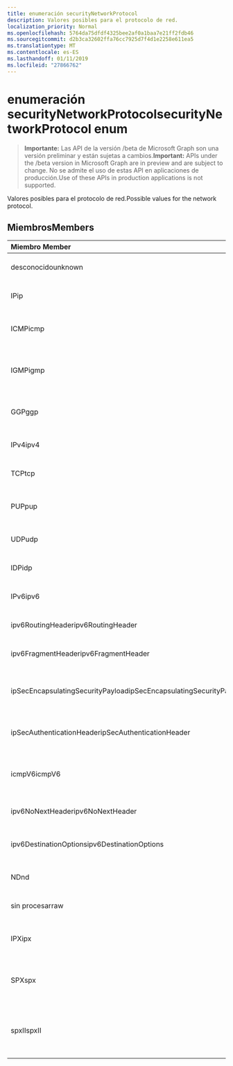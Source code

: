 ```yaml
---
title: enumeración securityNetworkProtocol
description: Valores posibles para el protocolo de red.
localization_priority: Normal
ms.openlocfilehash: 5764da75dfdf4325bee2af0a1baa7e21ff2fdb46
ms.sourcegitcommit: d2b3ca32602ffa76cc7925d7f4d1e2258e611ea5
ms.translationtype: MT
ms.contentlocale: es-ES
ms.lasthandoff: 01/11/2019
ms.locfileid: "27866762"
---
```

# <a name="securitynetworkprotocol-enum"></a><span data-ttu-id="63c5a-103">enumeración securityNetworkProtocol</span><span class="sxs-lookup"><span data-stu-id="63c5a-103">securityNetworkProtocol enum</span></span>

> <span data-ttu-id="63c5a-104">**Importante:** Las API de la versión /beta de Microsoft Graph son una versión preliminar y están sujetas a cambios.</span><span class="sxs-lookup"><span data-stu-id="63c5a-104">**Important:** APIs under the /beta version in Microsoft Graph are in preview and are subject to change.</span></span> <span data-ttu-id="63c5a-105">No se admite el uso de estas API en aplicaciones de producción.</span><span class="sxs-lookup"><span data-stu-id="63c5a-105">Use of these APIs in production applications is not supported.</span></span>

<span data-ttu-id="63c5a-106">Valores posibles para el protocolo de red.</span><span class="sxs-lookup"><span data-stu-id="63c5a-106">Possible values for the network protocol.</span></span>

## <a name="members"></a><span data-ttu-id="63c5a-107">Miembros</span><span class="sxs-lookup"><span data-stu-id="63c5a-107">Members</span></span>

|<span data-ttu-id="63c5a-108">Miembro	</span><span class="sxs-lookup"><span data-stu-id="63c5a-108">Member</span></span>|<span data-ttu-id="63c5a-109">Valor</span><span class="sxs-lookup"><span data-stu-id="63c5a-109">Value</span></span>|<span data-ttu-id="63c5a-110">Description</span><span class="sxs-lookup"><span data-stu-id="63c5a-110">Description</span></span>|
|:---|:---|:---|
|<span data-ttu-id="63c5a-111">desconocido</span><span class="sxs-lookup"><span data-stu-id="63c5a-111">unknown</span></span>|<span data-ttu-id="63c5a-112">-1</span><span class="sxs-lookup"><span data-stu-id="63c5a-112">-1</span></span>|<span data-ttu-id="63c5a-113">Protocolo desconocido.</span><span class="sxs-lookup"><span data-stu-id="63c5a-113">Unknown protocol.</span></span>|
|<span data-ttu-id="63c5a-114">IP</span><span class="sxs-lookup"><span data-stu-id="63c5a-114">ip</span></span>|<span data-ttu-id="63c5a-115">0</span><span class="sxs-lookup"><span data-stu-id="63c5a-115">0</span></span>|<span data-ttu-id="63c5a-116">Protocolo de Internet.</span><span class="sxs-lookup"><span data-stu-id="63c5a-116">Internet Protocol.</span></span>|
|<span data-ttu-id="63c5a-117">ICMP</span><span class="sxs-lookup"><span data-stu-id="63c5a-117">icmp</span></span>|<span data-ttu-id="63c5a-118">1</span><span class="sxs-lookup"><span data-stu-id="63c5a-118">1</span></span>| <span data-ttu-id="63c5a-119">Protocolo de mensajes de Control de Internet.</span><span class="sxs-lookup"><span data-stu-id="63c5a-119">Internet Control Message Protocol.</span></span>|
|<span data-ttu-id="63c5a-120">IGMP</span><span class="sxs-lookup"><span data-stu-id="63c5a-120">igmp</span></span>|<span data-ttu-id="63c5a-121">2</span><span class="sxs-lookup"><span data-stu-id="63c5a-121">2</span></span>| <span data-ttu-id="63c5a-122">Protocolo de administración de grupos de Internet.</span><span class="sxs-lookup"><span data-stu-id="63c5a-122">Internet Group Management Protocol.</span></span>|
|<span data-ttu-id="63c5a-123">GGP</span><span class="sxs-lookup"><span data-stu-id="63c5a-123">ggp</span></span>|<span data-ttu-id="63c5a-124">3</span><span class="sxs-lookup"><span data-stu-id="63c5a-124">3</span></span>| <span data-ttu-id="63c5a-125">Protocolo de puerta de enlace a puerta de enlace.</span><span class="sxs-lookup"><span data-stu-id="63c5a-125">Gateway To Gateway Protocol.</span></span>|
|<span data-ttu-id="63c5a-126">IPv4</span><span class="sxs-lookup"><span data-stu-id="63c5a-126">ipv4</span></span>|<span data-ttu-id="63c5a-127">4</span><span class="sxs-lookup"><span data-stu-id="63c5a-127">4</span></span>| <span data-ttu-id="63c5a-128">Protocolo de Internet versión 4.</span><span class="sxs-lookup"><span data-stu-id="63c5a-128">Internet Protocol version 4.</span></span>|
|<span data-ttu-id="63c5a-129">TCP</span><span class="sxs-lookup"><span data-stu-id="63c5a-129">tcp</span></span>|<span data-ttu-id="63c5a-130">6</span><span class="sxs-lookup"><span data-stu-id="63c5a-130">6</span></span>| <span data-ttu-id="63c5a-131">Protocolo de Control de transmisión.</span><span class="sxs-lookup"><span data-stu-id="63c5a-131">Transmission Control Protocol.</span></span>|
|<span data-ttu-id="63c5a-132">PUP</span><span class="sxs-lookup"><span data-stu-id="63c5a-132">pup</span></span>|<span data-ttu-id="63c5a-133">12</span><span class="sxs-lookup"><span data-stu-id="63c5a-133">12</span></span>| <span data-ttu-id="63c5a-134">Protocolo de paquetes Universal del PARC.</span><span class="sxs-lookup"><span data-stu-id="63c5a-134">PARC Universal Packet Protocol.</span></span>|
|<span data-ttu-id="63c5a-135">UDP</span><span class="sxs-lookup"><span data-stu-id="63c5a-135">udp</span></span>|<span data-ttu-id="63c5a-136">17</span><span class="sxs-lookup"><span data-stu-id="63c5a-136">17</span></span>| <span data-ttu-id="63c5a-137">Protocolo de datagramas de usuario.</span><span class="sxs-lookup"><span data-stu-id="63c5a-137">User Datagram Protocol.</span></span>|
|<span data-ttu-id="63c5a-138">IDP</span><span class="sxs-lookup"><span data-stu-id="63c5a-138">idp</span></span>|<span data-ttu-id="63c5a-139">22</span><span class="sxs-lookup"><span data-stu-id="63c5a-139">22</span></span>| <span data-ttu-id="63c5a-140">Protocolo de datagramas de Internet.</span><span class="sxs-lookup"><span data-stu-id="63c5a-140">Internet Datagram Protocol.</span></span>|
|<span data-ttu-id="63c5a-141">IPv6</span><span class="sxs-lookup"><span data-stu-id="63c5a-141">ipv6</span></span>|<span data-ttu-id="63c5a-142">41</span><span class="sxs-lookup"><span data-stu-id="63c5a-142">41</span></span>| <span data-ttu-id="63c5a-143">Protocolo de Internet versión 6 (ipv6).</span><span class="sxs-lookup"><span data-stu-id="63c5a-143">Internet Protocol version 6 (ipv6).</span></span>|
|<span data-ttu-id="63c5a-144">ipv6RoutingHeader</span><span class="sxs-lookup"><span data-stu-id="63c5a-144">ipv6RoutingHeader</span></span>|<span data-ttu-id="63c5a-145">43</span><span class="sxs-lookup"><span data-stu-id="63c5a-145">43</span></span>| <span data-ttu-id="63c5a-146">encabezado de enrutamiento IPv6.</span><span class="sxs-lookup"><span data-stu-id="63c5a-146">ipv6 Routing header.</span></span>|
|<span data-ttu-id="63c5a-147">ipv6FragmentHeader</span><span class="sxs-lookup"><span data-stu-id="63c5a-147">ipv6FragmentHeader</span></span>|<span data-ttu-id="63c5a-148">44</span><span class="sxs-lookup"><span data-stu-id="63c5a-148">44</span></span>| <span data-ttu-id="63c5a-149">encabezado de fragmento de IPv6.</span><span class="sxs-lookup"><span data-stu-id="63c5a-149">ipv6 Fragment header.</span></span>|
|<span data-ttu-id="63c5a-150">ipSecEncapsulatingSecurityPayload</span><span class="sxs-lookup"><span data-stu-id="63c5a-150">ipSecEncapsulatingSecurityPayload</span></span>|<span data-ttu-id="63c5a-151">50</span><span class="sxs-lookup"><span data-stu-id="63c5a-151">50</span></span>| <span data-ttu-id="63c5a-152">encabezado de seguridad de encapsulación de IPv6.</span><span class="sxs-lookup"><span data-stu-id="63c5a-152">ipv6 Encapsulating Security Payload header.</span></span>|
|<span data-ttu-id="63c5a-153">ipSecAuthenticationHeader</span><span class="sxs-lookup"><span data-stu-id="63c5a-153">ipSecAuthenticationHeader</span></span>|<span data-ttu-id="63c5a-154">51</span><span class="sxs-lookup"><span data-stu-id="63c5a-154">51</span></span>| <span data-ttu-id="63c5a-155">encabezado de autenticación de IPv6.</span><span class="sxs-lookup"><span data-stu-id="63c5a-155">ipv6 Authentication header.</span></span>|
|<span data-ttu-id="63c5a-156">icmpV6</span><span class="sxs-lookup"><span data-stu-id="63c5a-156">icmpV6</span></span>|<span data-ttu-id="63c5a-157">58</span><span class="sxs-lookup"><span data-stu-id="63c5a-157">58</span></span>| <span data-ttu-id="63c5a-158">Protocolo de mensajes de Control de Internet para ipv6.</span><span class="sxs-lookup"><span data-stu-id="63c5a-158">Internet Control Message Protocol for ipv6.</span></span>|
|<span data-ttu-id="63c5a-159">ipv6NoNextHeader</span><span class="sxs-lookup"><span data-stu-id="63c5a-159">ipv6NoNextHeader</span></span>|<span data-ttu-id="63c5a-160">59</span><span class="sxs-lookup"><span data-stu-id="63c5a-160">59</span></span>| <span data-ttu-id="63c5a-161">IPv6 no hay encabezado siguiente.</span><span class="sxs-lookup"><span data-stu-id="63c5a-161">ipv6 No next header.</span></span>|
|<span data-ttu-id="63c5a-162">ipv6DestinationOptions</span><span class="sxs-lookup"><span data-stu-id="63c5a-162">ipv6DestinationOptions</span></span>|<span data-ttu-id="63c5a-163">60</span><span class="sxs-lookup"><span data-stu-id="63c5a-163">60</span></span>| <span data-ttu-id="63c5a-164">encabezado de opciones de destino de IPv6.</span><span class="sxs-lookup"><span data-stu-id="63c5a-164">ipv6 Destination Options header.</span></span>|
|<span data-ttu-id="63c5a-165">ND</span><span class="sxs-lookup"><span data-stu-id="63c5a-165">nd</span></span>|<span data-ttu-id="63c5a-166">77</span><span class="sxs-lookup"><span data-stu-id="63c5a-166">77</span></span>| <span data-ttu-id="63c5a-167">Protocolo NET Disk (no oficial).</span><span class="sxs-lookup"><span data-stu-id="63c5a-167">Net Disk Protocol (unofficial).</span></span>|
|<span data-ttu-id="63c5a-168">sin procesar</span><span class="sxs-lookup"><span data-stu-id="63c5a-168">raw</span></span>|<span data-ttu-id="63c5a-169">255</span><span class="sxs-lookup"><span data-stu-id="63c5a-169">255</span></span>| <span data-ttu-id="63c5a-170">Protocolo de paquetes IP sin procesar.</span><span class="sxs-lookup"><span data-stu-id="63c5a-170">Raw IP packet protocol.</span></span>|
|<span data-ttu-id="63c5a-171">IPX</span><span class="sxs-lookup"><span data-stu-id="63c5a-171">ipx</span></span>|<span data-ttu-id="63c5a-172">1000</span><span class="sxs-lookup"><span data-stu-id="63c5a-172">1000</span></span>| <span data-ttu-id="63c5a-173">Protocolo de intercambio de paquetes de Internet.</span><span class="sxs-lookup"><span data-stu-id="63c5a-173">Internet Packet Exchange Protocol.</span></span>|
|<span data-ttu-id="63c5a-174">SPX</span><span class="sxs-lookup"><span data-stu-id="63c5a-174">spx</span></span>|<span data-ttu-id="63c5a-175">1256</span><span class="sxs-lookup"><span data-stu-id="63c5a-175">1256</span></span>| <span data-ttu-id="63c5a-176">Protocolo de intercambio de paquetes secuenciado.</span><span class="sxs-lookup"><span data-stu-id="63c5a-176">Sequenced Packet Exchange protocol.</span></span>|
|<span data-ttu-id="63c5a-177">spxII</span><span class="sxs-lookup"><span data-stu-id="63c5a-177">spxII</span></span>|<span data-ttu-id="63c5a-178">1257</span><span class="sxs-lookup"><span data-stu-id="63c5a-178">1257</span></span>| <span data-ttu-id="63c5a-179">Protocolo de versión 2 de intercambio de paquetes secuenciado.</span><span class="sxs-lookup"><span data-stu-id="63c5a-179">Sequenced Packet Exchange version 2 protocol.</span></span>|
